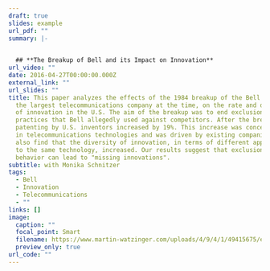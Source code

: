 ```yaml
---
draft: true
slides: example
url_pdf: ""
summary: |-
  

  ## **The Breakup of Bell and its Impact on Innovation**
url_video: ""
date: 2016-04-27T00:00:00.000Z
external_link: ""
url_slides: ""
title: This paper analyzes the effects of the 1984 breakup of the Bell System,
  the largest telecommunications company at the time, on the rate and direction
  of innovation in the U.S. The aim of the breakup was to end exclusionary
  practices that Bell allegedly used against competitors. After the breakup,
  patenting by U.S. inventors increased by 19%. This increase was concentrated
  in telecommunications technologies and was driven by existing companies. We
  also find that the diversity of innovation, in terms of different approaches
  to the same technology, increased. Our results suggest that exclusionary
  behavior can lead to "missing innovations".
subtitle: with Monika Schnitzer
tags:
  - Bell
  - Innovation
  - Telecommunications
  - ""
links: []
image:
  caption: ""
  focal_point: Smart
  filename: https://www.martin-watzinger.com/uploads/4/9/4/1/49415675/editor/total-us.png?1635505408
  preview_only: true
url_code: ""
---
```

